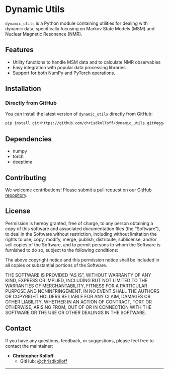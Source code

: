# Dynamic Utils

`dynamic_utils` is a Python module containing utilities for dealing with dynamic data, specifically focusing on 
Markov State Models (MSM) and Nuclear Magnetic Resonance (NMR).

## Features

- Utility functions to handle MSM data and to calculate NMR observables
- Easy integration with popular data processing libraries.
- Support for both NumPy and PyTorch operations.

## Installation

### Directly from GitHub

You can install the latest version of `dynamic_utils` directly from GitHub:

```bash
pip install git+https://github.com/chrisdkolloff/dynamic_utils.git#egg=dynamic_utils
```

## Dependencies

- numpy
- torch
- deeptime

## Contributing

We welcome contributions! Please submit a pull request on our [GitHub repository](https://github.com/chrisdkolloff/dynamic_utils.git).

## License

Permission is hereby granted, free of charge, to any person obtaining a copy of this software and associated documentation files (the “Software”), to deal in the Software without restriction, including without limitation the rights to use, copy, modify, merge, publish, distribute, sublicense, and/or sell copies of the Software, and to permit persons to whom the Software is furnished to do so, subject to the following conditions:

The above copyright notice and this permission notice shall be included in all copies or substantial portions of the Software.

THE SOFTWARE IS PROVIDED “AS IS”, WITHOUT WARRANTY OF ANY KIND, EXPRESS OR IMPLIED, INCLUDING BUT NOT LIMITED TO THE WARRANTIES OF MERCHANTABILITY, FITNESS FOR A PARTICULAR PURPOSE AND NONINFRINGEMENT. IN NO EVENT SHALL THE AUTHORS OR COPYRIGHT HOLDERS BE LIABLE FOR ANY CLAIM, DAMAGES OR OTHER LIABILITY, WHETHER IN AN ACTION OF CONTRACT, TORT OR OTHERWISE, ARISING FROM, OUT OF OR IN CONNECTION WITH THE SOFTWARE OR THE USE OR OTHER DEALINGS IN THE SOFTWARE.

## Contact

If you have any questions, feedback, or suggestions, please feel free to contact the maintainer:

- **Christopher Kolloff**
  - GitHub: [@chrisdkolloff](https://github.com/chrisdkolloff)

---

